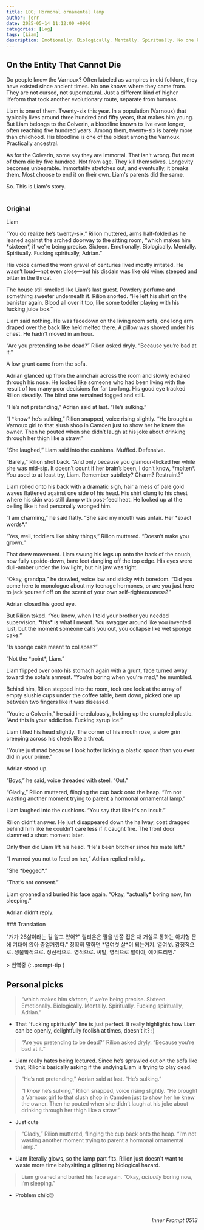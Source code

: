 ```yaml
---
title: LOG; Hormonal ornamental lamp
author: jerr
date: 2025-05-14 11:12:00 +0900
categories: [Log]
tags: [Liam]
description: Emotionally. Biologically. Mentally. Spiritually. No one knows where they came from. Just a different kind of higher lifeform that took another evolutionary route, separate from humans.
---
```

<script src="{{ '/assets/js/dialogue.js' | relative_url }}"></script>
<script src="{{ '/assets/js/postcss.js' | relative_url }}"></script>


## On the Entity That Cannot Die
Do people know the Varnoux? Often labeled as vampires in old folklore, they have existed since ancient times. No one knows where they came from. They are not cursed, not supernatural. Just a different kind of higher lifeform that took another evolutionary route, separate from humans.

Liam is one of them. Twenty-six this year. In a population (Varnoux) that typically lives around three hundred and fifty years, that makes him young. But Liam belongs to the Colverin, a bloodline known to live even longer, often reaching five hundred years. Among them, twenty-six is barely more than childhood. His bloodline is one of the oldest among the Varnoux. Practically ancestral.

As for the Colverin, some say they are immortal. That isn't wrong. But most of them die by five hundred. Not from age. They kill themselves. Longevity becomes unbearable. Immortality stretches out, and eventually, it breaks them. Most choose to end it on their own. Liam's parents did the same.

So. This is Liam's story.
<br><br>

### Original
<div class="character-card">
  <div class="character-layout">
    <div class="character-profile">
      <div
        class="character-img-bg"
        style="background-image: url('https://cherr-pi.github.io/assets/img/character/Liam.png');">
      </div>
      <p class="character-name">Liam</p>
    </div>
    <div class="character-text">
<p>“You do realize he’s twenty-six,” Rilion muttered, arms half-folded as he leaned against the arched doorway to the sitting room, “which makes him *sixteen*, if we’re being precise. Sixteen. Emotionally. Biologically. Mentally. Spiritually. Fucking spiritually, Adrian.”</p>

<p>His voice carried the worn gravel of centuries lived mostly irritated. He wasn’t loud—not even close—but his disdain was like old wine: steeped and bitter in the throat.</p>

<p>The house still smelled like Liam’s last guest. Powdery perfume and something sweeter underneath it. Rilion snorted. “He left his shirt on the banister again. Blood all over it too, like some toddler playing with his fucking juice box.”</p>

<p>Liam said nothing. He was facedown on the living room sofa, one long arm draped over the back like he’d melted there. A pillow was shoved under his chest. He hadn't moved in an hour.</p>

<p>“Are you pretending to be dead?” Rilion asked dryly. “Because you’re bad at it.”</p>

<p>A low grunt came from the sofa.</p>

<p>Adrian glanced up from the armchair across the room and slowly exhaled through his nose. He looked like someone who had been living with the result of too many poor decisions for far too long. His good eye tracked Rilion steadily. The blind one remained fogged and still.</p>

<p>“He’s not pretending,” Adrian said at last. “He’s sulking.”</p>

<p>“I *know* he’s sulking,” Rilion snapped, voice rising slightly. “He brought a Varnoux girl to that slush shop in Camden just to show her he knew the owner. Then he pouted when she didn’t laugh at his joke about drinking through her thigh like a straw.”</p>

<p>“She laughed,” Liam said into the cushions. Muffled. Defensive.</p>

<p>“Barely,” Rilion shot back. “And only because you glamour-flicked her while she was mid-sip. It doesn’t count if her brain’s been, I don’t know, *molten*. You used to at least try, Liam. Remember subtlety? Charm? Restraint?”</p>

<p>Liam rolled onto his back with a dramatic sigh, hair a mess of pale gold waves flattened against one side of his head. His shirt clung to his chest where his skin was still damp with post-feed heat. He looked up at the ceiling like it had personally wronged him.</p>

<p>“I am charming,” he said flatly. “She said my mouth was unfair. Her *exact words*.”</p>

<p>“Yes, well, toddlers like shiny things,” Rilion muttered. “Doesn’t make you grown.”</p>

<p>That drew movement. Liam swung his legs up onto the back of the couch, now fully upside-down, bare feet dangling off the top edge. His eyes were dull-amber under the low light, but his jaw was tight.</p>

<p>“Okay, grandpa,” he drawled, voice low and sticky with boredom. “Did you come here to monologue about my teenage hormones, or are you just here to jack yourself off on the scent of your own self-righteousness?”</p>

<p>Adrian closed his good eye.</p>

<p>But Rilion tsked. “You know, when I told your brother you needed supervision, *this* is what I meant. You swagger around like you invented lust, but the moment someone calls you out, you collapse like wet sponge cake.”</p>

<p>“Is sponge cake meant to collapse?”</p>

<p>“Not the *point*, Liam.”</p>

<p>Liam flipped over onto his stomach again with a grunt, face turned away toward the sofa's armrest. "You're boring when you're mad," he mumbled.</p>

<p>Behind him, Rilion stepped into the room, took one look at the array of empty slushie cups under the coffee table, bent down, picked one up between two fingers like it was diseased.</p>

<p>“You’re a Colverin,” he said incredulously, holding up the crumpled plastic. “And this is your addiction. Fucking syrup ice.”</p>

<p>Liam tilted his head slightly. The corner of his mouth rose, a slow grin creeping across his cheek like a threat.</p>

<p>“You’re just mad because I look hotter licking a plastic spoon than you ever did in your prime.”</p>

<p>Adrian stood up.</p>

<p>“Boys,” he said, voice threaded with steel. “Out.”</p>

<p>“Gladly,” Rilion muttered, flinging the cup back onto the heap. “I’m not wasting another moment trying to parent a hormonal ornamental lamp.”</p>

<p>Liam laughed into the cushions. “You say that like it's an insult.”</p>

<p>Rilion didn’t answer. He just disappeared down the hallway, coat dragged behind him like he couldn’t care less if it caught fire. The front door slammed a short moment later.</p>

<p>Only then did Liam lift his head. “He's been bitchier since his mate left.”</p>

<p>“I warned you not to feed on her,” Adrian replied mildly.</p>

<p>“She *begged*.”</p>

<p>“That’s not consent.”</p>

<p>Liam groaned and buried his face again. “Okay, *actually* boring now, I’m sleeping.”</p>

<p>Adrian didn’t reply.</p>
    </div>
  </div>
</div>
### Translation
<div class="post-content">
<p>"걔가 26살이라는 걸 알고 있어?" 릴리온은 팔을 반쯤 접은 채 거실로 통하는 아치형 문에 기대어 앉아 중얼거렸다." 정확히 말하면 *열여섯 살*이 되는거지. 열여섯. 감정적으로. 생물학적으로. 정신적으로. 영적으로. 씨발, 영적으로 말이야, 에이드리언."</p>
</div>
> 번역중
{: .prompt-tip }

<br>

## Personal picks
> “which makes him *sixteen*, if we’re being precise. Sixteen. Emotionally. Biologically. Mentally. Spiritually. Fucking spiritually, Adrian.”

- That “fucking spiritually” line is just perfect. It really highlights how Liam can be openly, delightfully foolish at times, doesn’t it? :)

> “Are you pretending to be dead?” Rilion asked dryly. “Because you’re bad at it.”

- Liam really hates being lectured. Since he’s sprawled out on the sofa like that, Rilion’s basically asking if the undying Liam is trying to play dead.

> “He’s not pretending,” Adrian said at last. “He’s sulking.”
> 
> “I *know* he’s sulking,” Rilion snapped, voice rising slightly. “He brought a Varnoux girl to that slush shop in Camden just to show her he knew the owner. Then he pouted when she didn’t laugh at his joke about drinking through her thigh like a straw.”

- Just cute

> “Gladly,” Rilion muttered, flinging the cup back onto the heap. “I’m not wasting another moment trying to parent a hormonal ornamental lamp.”

- Liam literally glows, so the lamp part fits. Rilion just doesn't want to waste more time babysitting a glittering biological hazard.

> Liam groaned and buried his face again. “Okay, *actually* boring now, I’m sleeping.”

- Problem child🙄
<br><br><br>
<div style="text-align: right;"><em>Inner Prompt 0513</em></div>
